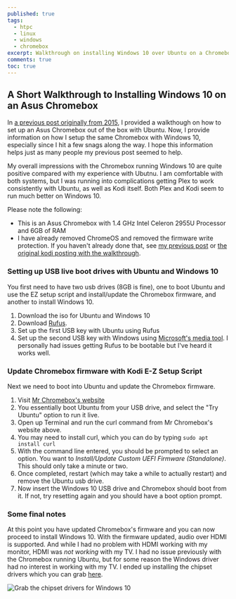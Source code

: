 ```yaml
---
published: true
tags:
  - htpc
  - linux
  - windows
  - chromebox
excerpt: Walkthrough on installing Windows 10 over Ubuntu on a Chromebox
comments: true
toc: true
---
```

## A Short Walkthrough to Installing Windows 10 on an Asus Chromebox


In [a previous post originally from 2015](http://dareneiri.github.io/Asus-Chromebox-With-Full-Linux-Install/), I provided a walkthough on how to set up an Asus Chromebox out of the box with Ubuntu. Now, I provide information on how I setup the same Chromebox with Windows 10, especially since I hit a few snags along the way. I hope this information helps just as many people my previous post seemed to help.

My overall impressions with the Chromebox running Windows 10 are quite positive compared with my experience with Ubutnu. I am comfortable with both systems, but I was running into complications getting Plex to work consistently with Ubuntu, as well as Kodi itself. Both Plex and Kodi seem to run much better on Windows 10.

Please note the following:
- This is an Asus Chromebox with 1.4 GHz Intel Celeron 2955U Processor and 6GB of RAM
- I have already removed ChromeOS and removed the firmware write protection. If you haven't already done that, see [my previous post](http://dareneiri.github.io/Asus-Chromebox-With-Full-Linux-Install/) or [the original kodi posting with the walkthrough](http://forum.kodi.tv/showthread.php?tid=194362).

### Setting up USB live boot drives with Ubuntu and Windows 10
You first need to have two usb drives (8GB is fine), one to boot Ubuntu and use the EZ setup script and install/update the Chromebox firmware, and another to install Windows 10.
1. Download the iso for Ubuntu and Windows 10
2. Download [Rufus](https://rufus.akeo.ie/).
3. Set up the first USB key with Ubuntu using Rufus
4. Set up the second USB key with Windows using [Microsoft's media tool](https://www.microsoft.com/en-us/software-download/windows10). I personally had issues getting Rufus to be bootable but I've heard it works well.

### Update Chromebox firmware with Kodi E-Z Setup Script
Next we need to boot into Ubuntu and update the Chromebox firmware.
1. Visit [Mr Chromebox's website](https://mrchromebox.tech/#kodi)
2. You essentially boot Ubuntu from your USB drive, and select the "Try Ubuntu" option to run it live.
3. Open up Terminal and run the curl command from Mr Chromebox's website above.
4. You may need to install curl, which you can do by typing `sudo apt install curl`
5. With the command line entered, you should be prompted to select an option. You want to *Install/Update Custom UEFI Firmware (Standalone)*. This should only take a minute or two.
6. Once completed, restart (which may take a while to actually restart) and remove the Ubuntu usb drive.
7. Now insert the Windows 10 USB drive and Chromebox should boot from it. If not, try resetting again and you should have a boot option prompt.

### Some final notes
At this point you have updated Chromebox's firmware and you can now proceed to install Windows 10. With the firmware updated, audio over HDMI is supported. And while I had no problem with HDMI working with my monitor, HDMI was *not working* with my TV. I had no issue previously with the Chromebox running Ubuntu, but for some reason the Windows driver had no interest in working with my TV. I ended up installing the chipset drivers which you can grab [here](http://www.gigabyte.com/Mini-PcBarebone/GB-BXCEH-2955-rev-10#support-dl).


![Grab the chipset drivers for Windows 10](http://dareneiri.github.io/images/chipset_driver_download.png)
